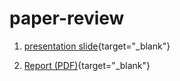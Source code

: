 # paper-review

1. [presentation slide](https://heartofsaigon.github.io/paper-review/02_presentation/BO-spresentation.html#/title-slide){target="_blank"}
 
2. [Report (PDF)](https://heartofsaigon.github.io/paper-review/01_report/final-project-report.pdf){target="_blank"}